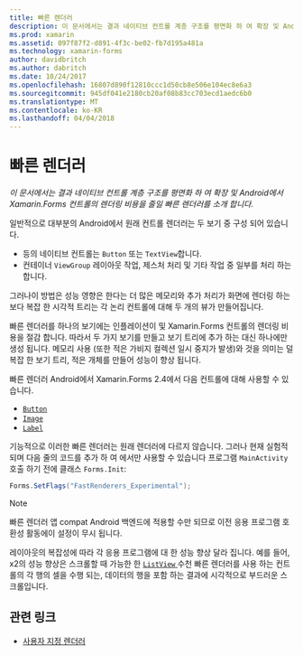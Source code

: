 ```yaml
---
title: 빠른 렌더러
description: 이 문서에서는 결과 네이티브 컨트롤 계층 구조를 평면화 하 여 확장 및 Android에서 Xamarin.Forms 컨트롤의 렌더링 비용을 줄일 빠른 렌더러를 소개 합니다.
ms.prod: xamarin
ms.assetid: 097f87f2-d891-4f3c-be02-fb7d195a481a
ms.technology: xamarin-forms
author: davidbritch
ms.author: dabritch
ms.date: 10/24/2017
ms.openlocfilehash: 16807d890f12810ccc1d50cb8e506e104ec8e6a3
ms.sourcegitcommit: 945df041e2180cb20af08b83cc703ecd1aedc6b0
ms.translationtype: MT
ms.contentlocale: ko-KR
ms.lasthandoff: 04/04/2018
---
```

# <a name="fast-renderers"></a>빠른 렌더러

_이 문서에서는 결과 네이티브 컨트롤 계층 구조를 평면화 하 여 확장 및 Android에서 Xamarin.Forms 컨트롤의 렌더링 비용을 줄일 빠른 렌더러를 소개 합니다._

일반적으로 대부분의 Android에서 원래 컨트롤 렌더러는 두 보기 중 구성 되어 있습니다.

- 등의 네이티브 컨트롤는 `Button` 또는 `TextView`합니다.
- 컨테이너 `ViewGroup` 레이아웃 작업, 제스처 처리 및 기타 작업 중 일부를 처리 하는 합니다.

그러나이 방법은 성능 영향은 한다는 더 많은 메모리와 추가 처리가 화면에 렌더링 하는 보다 복잡 한 시각적 트리는 각 논리 컨트롤에 대해 두 개의 뷰가 만들어집니다.

빠른 렌더러를 하나의 보기에는 인플레이션이 및 Xamarin.Forms 컨트롤의 렌더링 비용을 절감 합니다. 따라서 두 가지 보기를 만들고 보기 트리에 추가 하는 대신 하나에만 생성 됩니다. 메모리 사용 (또한 적은 가비지 컬렉션 일시 중지가 발생)와 것을 의미는 덜 복잡 한 보기 트리, 적은 개체를 만들어 성능이 향상 됩니다.

빠른 렌더러 Android에서 Xamarin.Forms 2.4에서 다음 컨트롤에 대해 사용할 수 있습니다.

- [`Button`](https://developer.xamarin.com/api/type/Xamarin.Forms.Button/)
- [`Image`](https://developer.xamarin.com/api/type/Xamarin.Forms.Image/)
- [`Label`](https://developer.xamarin.com/api/type/Xamarin.Forms.Label/)

기능적으로 이러한 빠른 렌더러는 원래 렌더러에 다르지 않습니다. 그러나 현재 실험적 되며 다음 줄의 코드를 추가 하 여 에서만 사용할 수 있습니다 프로그램 `MainActivity` 호출 하기 전에 클래스 `Forms.Init`:

```csharp
Forms.SetFlags("FastRenderers_Experimental");
```

> [!NOTE]
> 빠른 렌더러 앱 compat Android 백엔드에 적용할 수만 되므로 이전 응용 프로그램 호환성 활동에이 설정이 무시 됩니다.

레이아웃의 복잡성에 따라 각 응용 프로그램에 대 한 성능 향상 달라 집니다. 예를 들어, x2의 성능 향상은 스크롤할 때 가능한 한 [ `ListView` ](https://developer.xamarin.com/api/type/Xamarin.Forms.ListView/) 수천 빠른 렌더러를 사용 하는 컨트롤의 각 행의 셀을 수행 되는, 데이터의 행을 포함 하는 결과에 시각적으로 부드러운 스크롤입니다.


## <a name="related-links"></a>관련 링크

- [사용자 지정 렌더러](~/xamarin-forms/app-fundamentals/custom-renderer/index.md)
